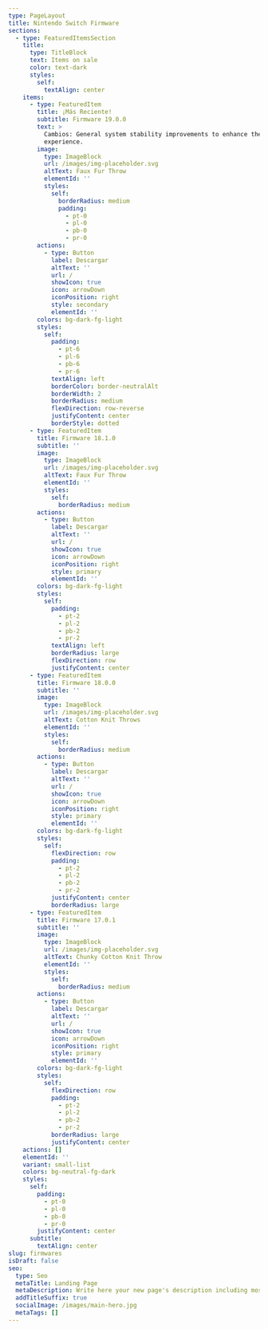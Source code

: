 ```yaml
---
type: PageLayout
title: Nintendo Switch Firmware
sections:
  - type: FeaturedItemsSection
    title:
      type: TitleBlock
      text: Items on sale
      color: text-dark
      styles:
        self:
          textAlign: center
    items:
      - type: FeaturedItem
        title: ¡Más Reciente!
        subtitle: Firmware 19.0.0
        text: >
          Cambios: General system stability improvements to enhance the user's
          experience.
        image:
          type: ImageBlock
          url: /images/img-placeholder.svg
          altText: Faux Fur Throw
          elementId: ''
          styles:
            self:
              borderRadius: medium
              padding:
                - pt-0
                - pl-0
                - pb-0
                - pr-0
        actions:
          - type: Button
            label: Descargar
            altText: ''
            url: /
            showIcon: true
            icon: arrowDown
            iconPosition: right
            style: secondary
            elementId: ''
        colors: bg-dark-fg-light
        styles:
          self:
            padding:
              - pt-6
              - pl-6
              - pb-6
              - pr-6
            textAlign: left
            borderColor: border-neutralAlt
            borderWidth: 2
            borderRadius: medium
            flexDirection: row-reverse
            justifyContent: center
            borderStyle: dotted
      - type: FeaturedItem
        title: Firmware 18.1.0
        subtitle: ''
        image:
          type: ImageBlock
          url: /images/img-placeholder.svg
          altText: Faux Fur Throw
          elementId: ''
          styles:
            self:
              borderRadius: medium
        actions:
          - type: Button
            label: Descargar
            altText: ''
            url: /
            showIcon: true
            icon: arrowDown
            iconPosition: right
            style: primary
            elementId: ''
        colors: bg-dark-fg-light
        styles:
          self:
            padding:
              - pt-2
              - pl-2
              - pb-2
              - pr-2
            textAlign: left
            borderRadius: large
            flexDirection: row
            justifyContent: center
      - type: FeaturedItem
        title: Firmware 18.0.0
        subtitle: ''
        image:
          type: ImageBlock
          url: /images/img-placeholder.svg
          altText: Cotton Knit Throws
          elementId: ''
          styles:
            self:
              borderRadius: medium
        actions:
          - type: Button
            label: Descargar
            altText: ''
            url: /
            showIcon: true
            icon: arrowDown
            iconPosition: right
            style: primary
            elementId: ''
        colors: bg-dark-fg-light
        styles:
          self:
            flexDirection: row
            padding:
              - pt-2
              - pl-2
              - pb-2
              - pr-2
            justifyContent: center
            borderRadius: large
      - type: FeaturedItem
        title: Firmware 17.0.1
        subtitle: ''
        image:
          type: ImageBlock
          url: /images/img-placeholder.svg
          altText: Chunky Cotton Knit Throw
          elementId: ''
          styles:
            self:
              borderRadius: medium
        actions:
          - type: Button
            label: Descargar
            altText: ''
            url: /
            showIcon: true
            icon: arrowDown
            iconPosition: right
            style: primary
            elementId: ''
        colors: bg-dark-fg-light
        styles:
          self:
            flexDirection: row
            padding:
              - pt-2
              - pl-2
              - pb-2
              - pr-2
            borderRadius: large
            justifyContent: center
    actions: []
    elementId: ''
    variant: small-list
    colors: bg-neutral-fg-dark
    styles:
      self:
        padding:
          - pt-0
          - pl-0
          - pb-0
          - pr-0
        justifyContent: center
      subtitle:
        textAlign: center
slug: firmwares
isDraft: false
seo:
  type: Seo
  metaTitle: Landing Page
  metaDescription: Write here your new page's description including most relevant keywords.
  addTitleSuffix: true
  socialImage: /images/main-hero.jpg
  metaTags: []
---
```


